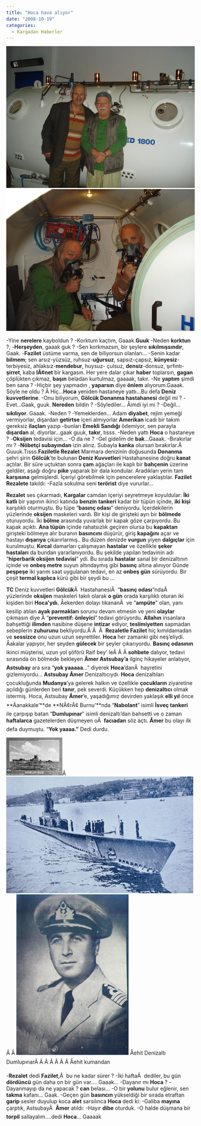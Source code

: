 ```yaml
---
title: "Hoca hava alıyor"
date: "2008-10-19"
categories: 
  - Kargadan Haberler
---
```


[![dsc02146.JPG](../uploads/2008/10/dsc02146.JPG)](../uploads/2008/10/dsc02146.jpg "dsc02146.JPG")[![dsc02139.JPG](../uploads/2008/10/dsc02139.JPG)](../uploads/2008/10/dsc02139.jpg "dsc02139.JPG")

\-Yine **nerelere** kayboldun ? -Korktum kaçtım, Gaaak.**Guuk** -Neden **korktun** ?, -**Herşeyden**, gaaak guk ? -Sen korkmazsın, bir şeylere **sıkılmışsındır**, Gaak. -**Fazilet** üstüme varma, sen de biliyorsun olanları… -Senin kadar **bilmem**; sen arsız-yüzsüz, ruhsuz-**uğursuz**, sapsız-çapsız, **künyesiz**\-terbiyesiz, ahlaksız-**mendebur**, huysuz- çulsuz, **densiz**\-donsuz, şırfıntı-**şirret**, kaba **lÃ¢net** bir kargasın. Her yere dalar çıkar **haber** toplarsın, **gagan** çöplükten çıkmaz, **başın** beladan kurtulmaz, gaaaak, takır. -Ne **yaptım** şimdi ben sana ? -Hiçbir şey yapmadın , **yaparsın** diye **önlem** alıyorum.Gaaak. Söyle ne oldu ? Â Hiç…**Hoca** yeniden hastaneye yattı…Bu defa **Deniz kuvvetlerine**. -Onu biliyorum, **Gölcük Donanma hastahanesi** değil mi ? -Evet…Gaak, guuk. **Nereden** bildin ? -Söylediler… Åimdi iyi mi ? -Değil…**sıkılıyor**. Gaaak. -Neden ? -Yemeklerden… Adam **diyabet**, rejim yemeği vermiyorlar, dışardan **getirtse** içeri almıyorlar **Amerikan** icadı bir takım gereksiz **ilaçları** yazıp -bunları **Emekli Sandığı** ödemiyor, sen parayla **dışardan** al, diyorlar…gaak guuk, **takır**, tısss. -Neden yattı **Hoca** o hastaneye ? -**Oksijen** tedavisi için… -O da ne ? -Gel gidelim de **bak**…Gaaak. -Bırakırlar mı ? -**Nöbetçi subayından** izin alırız. Subayla **kanka** olursan bırakırlar.Â  Guuuk.Tısss.**Faziletle Rezalet** Marmara denizinin doğusunda **Donanma** şehri şirin **Gölcük**’te bulunan **Deniz Kuvvetleri** Hastahanesine doğru **kanat** açtılar. Bir süre uçtuktan sonra **çam** ağaçları ile kaplı bir **bahçenin** üzerine geldiler, aşağı doğru **pike** yaparak bir dala kondular. Aradıkları yerin tam **karşısına** gelmişlerdi. İçeriyi görebilmek için pencerelere yaklaştılar. **Fazilet Rezalete** takıldı: -Fazla sokulma seni **terörist** diye vururlar…

**Rezalet** ses çıkarmadı, **Kargalar** camdan içeriyi seyretmeye koyuldular: **İki katlı** bir yapının ikinci katında **benzin** **tankeri** kadar bir tüpün içinde, **iki kişi** karşılıklı oturmuştu. Bu tüpe “**basınç odası**” deniyordu. İçerdekilerin yüzlerinde **oksijen** maskeleri vardı. Bir kişi de girişteki ayrı bir **bölmede** oturuyordu. İki **bölme** arasında yuvarlak bir kapak göze çarpıyordu. Bu kapak açıktı. **Ana tüpün** içinde rahatsızlık geçiren olursa bu **kapaktan** girişteki bölmeye alır buranın **basıncını** düşürür, giriş **kapağını** açar ve hastayı **dışarıya** çıkarırlarmış.. Bu düzen denizde **vurgun** yiyen **dalgıçlar** için kurulmuştu. **Kırcal** damarları çalışmayan **hastalar** ve özellikle **şeker** **hastaları** da bundan yararlanıyordu. Bu şekilde yapılan tedavinin adı “**hiperbarik oksijen** **tedavisi**” ydi. Bu sırada **hastalar** sanal bir denizaltının içinde ve **onbeş metre** suyun altındaymış gibi **basınç** altına alınıyor Günde **peşpeşe** iki yarım saat uygulanan tedavi, en az **onbeş gün** sürüyordu. Bir çeşit **termal kaplıca** kürü gibi bir şeydi bu …

**TC** Deniz kuvvetleri **Gölcük**Â  HastahanesiÂ  “**basınç odası**“ndaÂ  yüzlerinde **oksijen** maskeleri takılı olarak **o gün** orada karşılıklı oturan iki kişiden biri **Hoca'ydı.** Åekerden dolayı tıkananÂ  ve “**ampüte**” olan, yanı kesilip atılan **ayak parmakları** sorunu devam etmesin ve yeni **olaylar** çıkmasın diye Â “**preventif: önleyici**” tedavi görüyordu. **Allahın** insanlara bahşettiği **ilimden** nasibine düşene **intizar** ediyor, **teslimiyetten** sapmadan sebeplerin **zuhurunu** bekliyordu.Â Â  Â  **Rezaletle Fazilet** hiç kımıldamadan ve **sessizce** onu uzun uzun seyrettiler. **Hoca** her zamanki gibi neş’eliydi. Åakalar yapıyor, her şeyden **gülecek** bir şeyler çıkarıyordu. **Basınç odasının** ikinci müşterisi, uzun yol şöförü Raif bey' leÂ Â Â **sohbete** dalıyor, tedavi sırasında ön bölmede bekleyen **Ãmer Astsubay’a** ilginç hikayeler anlatıyor, **Astsubay** ara sıra “**yok yaaaaa**…” diyerek **Hoca**’danÂ  hayretini gizlemiyordu… **Astsubay Ãmer** Denizaltıcıydı. **Hoca** denizaltıları çocukluğunda **Mudanya**’ya gelerek halkın ve özellikle **çocukların** ziyaretine açıldığı günlerden beri **tanır**, pek severdi. Küçükken hep **denizaltıcı** olmak istermiş. Hoca, Astsubay **Ãmer**’e, yaşadığımız devirden yaklaşık **elli yıl** önce **Ãanakkale’**de **NÃ¢rÃ¢ Burnu’**nda “**Nabolant**” isimli **İsveç tankeri** ile çarpışıp batan “**Dumlupınar**” isimli denizaltı’dan bahsetti ve o zaman **haftalarca** gazetelerden düşmeyen oÂ  **facıadan** söz açtı. **Ãmer** bu olayı ilk defa duymuştu. “**Yok yaaaa.”** Dedi durdu.[](../uploads/2008/10/updddd.jpg "updddd.jpg")

[![updddd.jpg](../uploads/2008/10/updddd.jpg)](../uploads/2008/10/updddd.jpg "updddd.jpg")Â  [![dp.jpg](../uploads/2008/10/dp.jpg)](../uploads/2008/10/dp.jpg "dp.jpg")Â Â [![ko9.jpg](../uploads/2008/10/ko9.jpg)](../uploads/2008/10/ko9.jpg "ko9.jpg") Åehit Denizaltı DumlupınarÂ Â Â Â Â Â Â Åehit kumandan

\-**Rezalet** dedi **Fazilet**,Â  bu ne kadar sürer ? -İki haftaÂ  dediler, bu gün **dördüncü** gün daha on bir gün var…. Gaaak… -Dayanır mı **Hoca** ? -Dayanmayıp da ne yapacak ? **can** belası… -O bir **yolunu** bulur eğlenir, sen **takma** kafanı… Gaak. -Geçen gün **basıncın** yükseldiği bir sırada etraftan **garip** sesler duyulup koca **alet** sarsılınca **Hoca** dedi ki: -Galiba **mayına** çarptık, AstsubayÂ  **Ãmer** atıldı: -Hayır **dibe** oturduk. -O halde düşmana bir **torpil** sallayalım….dedi **Hoca**… Gaaaak
